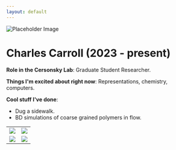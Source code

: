 ```yaml
---
layout: default
---
```


<!-- Replace `example_student` with your name -->
<img src="/website/assets/img/charles_carroll.png" alt="Placeholder Image" class="center" style="max-width: 100%">

<!-- Replace `Example Student` with your name and include your start date-->
# **Charles Carroll (2023 - present)**

<!-- Choose your title -- feel free to be professionally silly -->
**Role in the Cersonsky Lab**: Graduate Student Researcher.

<!-- Name at least one research topic amongst this list -->
**Things I'm excited about right now**: Representations, chemistry, computers.

<!-- Ultimately, we'll use this section to
     include papers and talks, and contributions
     But for now put whatever you want -->
**Cool stuff I've done**: 
* Dug a sidewalk.
* BD simulations of coarse grained polymers in flow.


<!-- If you have photos you would like to exhibit,
     save them as `/assets/member_images/your_name_photo_#.png`
     and replace example_student below -->

|      |      |
|:----:|:----:|
|![](/website/assets/img/charles_carroll_1.png) | ![](/website/assets/img/charles_carroll_2.png) |
|![](/website/assets/img/charles_carroll_3.png) | ![](/website/assets/img/charles_carroll_4.png) |

